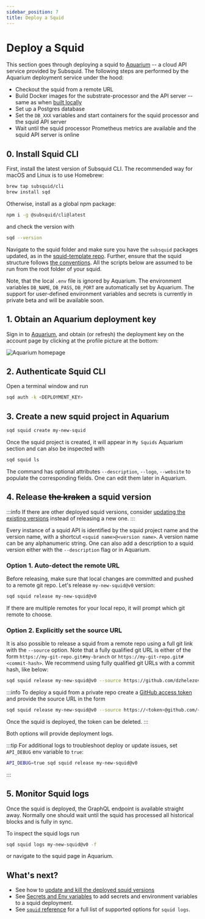 ```yaml
---
sidebar_position: 7
title: Deploy a Squid
---
```



# Deploy a Squid

This section goes through deploying a squid to [Aquarium](https://app.subsquid.io) -- a cloud API service provided by Subsquid.
The following steps are performed by the Aquarium deployment service under the hood:
- Checkout the squid from a remote URL
- Build Docker images for the substrate-processor and the API server -- same as when [built locally](/run-squid/run-in-docker)
- Set up a Postgres database 
- Set the `DB_XXX` variables and start containers for the squid processor and the squid API server
- Wait until the squid processor Prometheus metrics are available and the squid API server is online

## 0. Install Squid CLI

First, install the latest version of Subsquid CLI.
The recommended way for macOS and Linux is to use Homebrew:
```bash
brew tap subsquid/cli
brew install sqd
```

Otherwise, install as a global npm package:
```bash
npm i -g @subsquid/cli@latest
```
and check the version with
```bash
sqd --version
```

Navigate to the squid folder and make sure you have the `subsquid` packages updated, as in the [squid-template repo](https://github.com/subsquid/squid-template). Further, ensure that the squid structure follows [the conventions](/develop-a-squid/squid-structure). All the scripts below are assumed to be run from the root folder of your squid. 

Note, that the local `.env` file is ignored by Aquarium. The environment variables `DB_NAME`, `DB_PASS`, `DB_PORT` are automatically set by Aquarium. The support for user-defined environment variables and secrets is currently in private beta and will be available soon.

## 1. Obtain an Aquarium deployment key

Sign in to [Aquarium](https://app.subsquid.io/aquarium), and obtain (or refresh) the deployment key on the account page by clicking at the profile picture at the bottom:

![Aquarium homepage](/img/.gitbook/assets/deployment-key.png)


## 2. Authenticate Squid CLI

Open a terminal window and run 

```bash
sqd auth -k <DEPLOYMENT_KEY>
```

## 3. Create a new squid project in Aquarium

```bash
sqd squid create my-new-squid
```

Once the squid project is created, it will appear in `My Squids` Aquarium section and can also be inspected with

```bash
sqd squid ls
```

The command has optional attributes `--description`, `--logo`, `--website` to populate the corresponding fields. One can edit them later in Aquarium.

## 4. Release ~~the kraken~~ a squid version

:::info
If there are other deployed squid versions, consider [updating the existing versions](/deploy-squid/update-and-kill) instead of releasing a new one. 
:::

Every instance of a squid API is identified by the squid project name and the version name, with a shortcut `<squid name>@<version name>`. A version name can be any alphanumeric string. One can also add a description to a squid version either with the `--description` flag or in Aquarium.

### **Option 1. Auto-detect the remote URL**

Before releasing, make sure that local changes are committed and pushed to a remote git repo. Let's release `my-new-squid@v0` version:

```bash
sqd squid release my-new-squid@v0
```

If there are multiple remotes for your local repo, it will prompt which git remote to choose.

### **Option 2. Explicitly set the source URL**

It is also possible to release a squid from a remote repo using a full git link with the `--source` option. Note that a fully qualified git URL is either of the form `https://my-git-repo.git#my-branch` or `https://my-git-repo.git#<commit-hash>`. We recommend using fully qualified git URLs with a commit hash, like below:

```bash
sqd squid release my-new-squid@v0 --source https://github.com/dzhelezov/squid-template.git#b71e545c1a5e683013023ef572f86fdeddf5f7b7
```

:::info
To deploy a squid from a private repo create a [GitHub access token](https://docs.github.com/en/authentication/keeping-your-account-and-data-secure/creating-a-personal-access-token) and provide the source URL in the form
```bash
sqd squid release my-new-squid@v0 --source https://<token>@github.com/<username>/<your-private-repo>.git#<branch> -v
```
Once the squid is deployed, the token can be deleted.
:::

Both options will provide deployment logs.

:::tip
For additional logs to troubleshoot deploy or update issues, set `API_DEBUG` env variable to `true`:
```bash
API_DEBUG=true sqd squid release my-new-squid@v0
```
::: 

## 5. Monitor Squid logs

Once the squid is deployed, the GraphQL endpoint is available straight away. Normally one should wait until the squid has processed all historical blocks and is fully in sync.

To inspect the squid logs run

```bash
sqd squid logs my-new-squid@v0 -f 
```

or navigate to the squid page in Aquarium.

## What's next?

- See how to [update and kill the deployed squid versions](/deploy-squid/update-and-kill)
- See [Secrets and Env variables](/deploy-squid/env-variables) to add secrets and environment variables to a squid deployment.
- See [`squid` reference](/deploy-squid/squid-cli) for a full list of supported options for `squid logs`.
